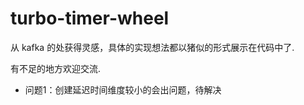 # turbo-timer-wheel

从 kafka 的处获得灵感，具体的实现想法都以猪似的形式展示在代码中了.

有不足的地方欢迎交流.


- 问题1：创建延迟时间维度较小的会出问题，待解决
